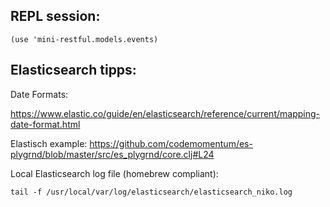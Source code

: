 ## REPL session:

    (use 'mini-restful.models.events)




## Elasticsearch tipps:

Date Formats:

https://www.elastic.co/guide/en/elasticsearch/reference/current/mapping-date-format.html


Elastisch example:
https://github.com/codemomentum/es-plygrnd/blob/master/src/es_plygrnd/core.clj#L24

Local Elasticsearch log file (homebrew compliant):

    tail -f /usr/local/var/log/elasticsearch/elasticsearch_niko.log